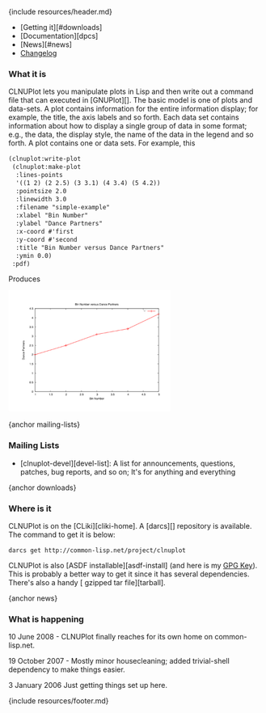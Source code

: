 {include resources/header.md}

<div class="contents">
<div class="system-links">

  * [Getting it][#downloads]
  * [Documentation][dpcs]
  * [News][#news]
  * [Changelog][cl]

  [docs]: documentation/ "documentation link"
  [cl]: changelog.html
  
</div>
<div class="system-description">

### What it is

CLNUPlot lets you manipulate plots in Lisp and then write out a command file that can executed in [GNUPlot][]. The basic model is one of plots and data-sets. A plot contains information for the entire information display; for example, the title, the axis labels and so forth. Each data set contains information about how to display a single group of data in some format; e.g., the data, the display style, the name of the data in the legend and so forth. A plot contains one or data sets. For example, this

    (clnuplot:write-plot 
     (clnuplot:make-plot  
      :lines-points 
      '((1 2) (2 2.5) (3 3.1) (4 3.4) (5 4.2))
      :pointsize 2.0
      :linewidth 3.0
      :filename "simple-example"
      :xlabel "Bin Number"
      :ylabel "Dance Partners"
      :x-coord #'first
      :y-coord #'second
      :title "Bin Number versus Dance Partners"
      :ymin 0.0)
     :pdf)

Produces
 
<img src="simple-example.png" width="320" />

{anchor mailing-lists}

### Mailing Lists

* [clnuplot-devel][devel-list]: A list for
  announcements, questions, patches, bug reports, and so
  on; It's for anything and everything

{anchor downloads}

### Where is it

CLNUPlot is on the [CLiki][cliki-home]. A [darcs][]
repository is available. The command to get it is below:

    darcs get http://common-lisp.net/project/clnuplot

CLNUPlot is also [ASDF installable][asdf-install] (and here
is my [GPG Key][12]). This is probably a better way to get it
since it has several dependencies. There's also a handy [
gzipped tar file][tarball].

{anchor news}

### What is happening

10 June 2008 - CLNUPlot finally reaches for its own home on
common-lisp.net.

19 October 2007 - Mostly minor housecleaning; added
trivial-shell dependency to make things easier.

3 January 2006 Just getting things set up here.

</div>
</div>

{include resources/footer.md}

   [1]: http://common-lisp.net/project/cl-containers/shared/metabang-2.png (metabang.com)
   [2]: http://www.metabang.com/ (metabang.com)
   [3]: #mailing-lists
   [4]: #downloads
   [5]: documentation/ (documentation link)
   [6]: #news
   [7]: changelog.html
   [8]: mailto:gwking@metabang.com
   [9]: http://www.cliki.net/clnuplot
   [10]: http://www.darcs.net/
   [11]: http://www.cliki.net/asdf-install
   [12]: http://www.metabang.com/public-key-gwking.html
   [13]: http://common-lisp.net/project/cl-containers/clnuplot/clnuplot_latest.tar.gz
   [14]: http://common-lisp.net/project/cl-containers/shared/buttons/xhtml.gif (valid xhtml button)
   [15]: http://validator.w3.org/check/referer (xhtml1.1)
   [16]: http://common-lisp.net/project/cl-containers/shared/buttons/hacker.png (hacker emblem)
   [17]: http://www.catb.org/hacker-emblem/ (hacker)
   [18]: http://common-lisp.net/project/cl-containers/shared/buttons/lml2-powered.png (lml2 powered)
   [19]: http://lml2.b9.com/ (lml2 powered)
   [20]: http://common-lisp.net/project/cl-containers/shared/buttons/lambda-lisp.png (ALU emblem)
   [21]: http://www.lisp.org/ (Association of Lisp Users)
   [22]: http://common-lisp.net/project/cl-containers/shared/buttons/lisp-lizard.png (Common-Lisp.net)
   [23]: http://common-lisp.net/ (Common-Lisp.net)

